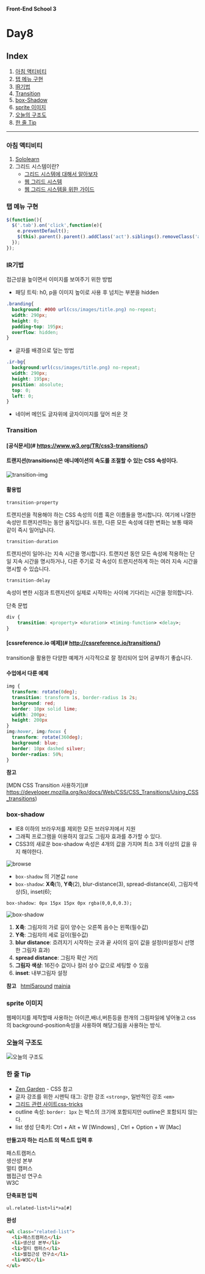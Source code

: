 **Front-End School 3**

# Day8  

## Index  

1. [아침 액티비티](#아침액티비티)
2. [탭 메뉴 구현](#탭메뉴구현)
3. [IR기법](#ir법)
4. [Transition](#transition)
5. [box-Shadow](#box-shadow)  
6. [sprite 이미지](#sprite이미지)
7. [오늘의 구조도](#오늘의구조도)
8. [한 줄 Tip](#한줄tip)  

---

### 아침 액티비티    

   1. [Sololearn](https://www.sololearn.com/Courses/)  
   2. 그리드 시스템이란?
      - [그리드 시스템에 대해서 알아보자](http://inmoon99.tistory.com/m/34)
      - [웹 그리드 시스템](https://github.com/yamoo9/PSD2HTML-CSS/wiki/%EC%9B%B9-%EA%B7%B8%EB%A6%AC%EB%93%9C-%EC%8B%9C%EC%8A%A4%ED%85%9C)
      - [웹 그리드 시스템을 위한 가이드](http://slowalk.tistory.com/2270)   

### 탭 메뉴 구현  

```javascript
$(function(){    
  $('.tab').on('click',function(e){      
    e.preventDefault();      
    $(this).parent().parent().addClass('act').siblings().removeClass('act');
  });  
});
```

### IR기법

접근성을 높이면서 이미지를 보여주기 위한 방법

   * 패딩 트릭: h0, p을 이미지 높이로 사용 후 넘치는 부분을 hidden  

   ```css
   .branding{
     background: #000 url(css/images/title.png) no-repeat;
     width: 290px;
     height: 0;
     padding-top: 195px;
     overflow: hidden;
   }
   ```  

   * 글자를 배경으로 덮는 방법  

   ```css
   .ir-bg{
     background:url(css/images/title.png) no-repeat;
     width: 290px;
     height: 195px;
     position: absolute;
     top: 0;
     left: 0;
   }
   ```  
 * 네이버 메인도 글자위에 글자이미지를 덮어 씌운 것


### Transition  

#### [공식문서](# https://www.w3.org/TR/css3-transitions/)
#### 트랜지션(transitions)은 애니메이션의 속도를 조절할 수 있는 CSS 속성이다.

![transition-img](https://cloud.githubusercontent.com/assets/13896252/22286890/020e875e-e334-11e6-9a6c-9887946d04fb.png)

#### 활용법
`transition-property`

트랜지션을 적용해야 하는 CSS 속성의 이름 혹은 이름들을 명시합니다. 여기에 나열한 속성만 트랜지션하는 동안 움직입니다. 또한, 다른 모든 속성에 대한 변화는 보통 때와 같이 즉시 일어납니다.

`transition-duration`

트랜지션이 일어나는 지속 시간을 명시합니다. 트랜지션 동안 모든 속성에 적용하는 단일 지속 시간을 명시하거나, 다른 주기로 각 속성이 트랜지션하게 하는 여러 지속 시간을 명시할 수 있습니다.

`transition-delay`

속성이 변한 시점과 트랜지션이 실제로 시작하는 사이에 기다리는 시간을 정의합니다.

단축 문법
```css
div {
    transition: <property> <duration> <timing-function> <delay>;
}
```

#### [cssreference.io 예제](# http://cssreference.io/transitions/)
transition을 활용한 다양한 예제가 시각적으로 잘 정리되어 있어 공부하기 좋습니다.

#### 수업에서 다룬 예제
```css
img {
  transform: rotate(0deg);
  transition: transform 1s, border-radius 1s 2s;
  background: red;
  border: 10px solid lime;
  width: 200px;
  height: 200px
}
img:hover, img:focus {
  transform: rotate(360deg);
  background: blue;
  border: 10px dashed silver;
  border-radius: 50%;
}
```

**참고**

[MDN CSS Transition 사용하기](# https://developer.mozilla.org/ko/docs/Web/CSS/CSS_Transitions/Using_CSS_transitions)

### box-shadow    

- IE8 이하의 브라우저를 제외한 모든 브러우저에서 지원  
- 그래픽 프로그램을 이용하지 않고도 그림자 효과를 추가할 수 있다.  
- CSS3의 새로운 box-shadow 속성은 4개의 값을 가지며 최소 3개 이상의 값을 유지 해야한다.  

![browse](https://cloud.githubusercontent.com/assets/13896252/22287736/4cf3fe40-e337-11e6-824c-08cbf799e2c4.png)  

* `box-shadow` 의 기본값 `none`
* `box-shadow`: **X축**(1), **Y축**(2), blur-distance(3), spread-distance(4), 그림자색상(5), inset(6);
```
box-shadow: 0px 15px 15px 0px rgba(0,0,0,0.3);                       
```  

![box-shadow](https://cloud.githubusercontent.com/assets/13896252/22287706/22f102dc-e337-11e6-9d5d-995fa7ffe65d.png)

1. **X축**: 그림자의 가로 길이 양수는 오른쪽 음수는 왼쪽(필수값)
2. **Y축**: 그림자의 세로 길이(필수값)
3. **blur distance**: 흐려지기 시작하는 곳과 끝 사이의 길이 값을 설정(미설정시 선명한 그림자 효과)
4. **spread distance**: 그림자 확산 거리
5. **그림자 색상**: 16진수 값이나 컬러 상수 값으로 세팅할 수 있음
6. **inset**: 내부그림자 설정

**참고**  
[html5around](http://html5around.com/wordpress/tutorials/css-box-shadow/)
[mainia](http://mainia.tistory.com/3511)  

### sprite 이미지      

 웹페이지를 제작할때 사용하는 아이콘,배너,버튼등을 한개의 그림파일에 넣어놓고
 css의 background-position속성을 사용하여 해당그림을 사용하는 방식.  

### 오늘의 구조도  
![오늘의 구조도](https://cloud.githubusercontent.com/assets/13896252/22288255/7045cf66-e339-11e6-885c-cfae0b8c013b.png)

### 한 줄 Tip  
   * [Zen Garden](http://www.csszengarden.com/) - CSS 참고  
   * 글자 강조를 위한 시맨틱 태그: 강한 강조 `<strong>`, 일반적인 강조 `<em>`  
   * [그리드 관련 사이트css-tricks](https://css-tricks.com/snippets/css/complete-guide-grid/)    
   * outline 속성: `border: 1px` 는 박스의 크기에 포함되지만 outline은 포함되지 않는다.    
   * list 생성 단축키: Ctrl + Alt + W [Windows] , Ctrl + Option + W [Mac]     

**만들고자 하는 리스트 의 텍스트 입력 후**  

패스트캠퍼스  
생산성 본부  
멀티 캠퍼스  
웹접근성 연구소  
W3C  

**단축표현 입력**  

`ul.related-list>li*>a[#]`  

**완성**  

```html  
<ul class="related-list">
  <li>패스트캠퍼스</li>
  <li>생산성 본부</li>
  <li>멀티 캠퍼스</li>
  <li>웹접근성 연구소</li>
  <li>W3C</li>
</ul>
```  
